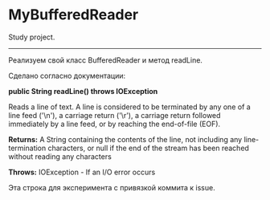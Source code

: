 # MyBufferedReader
Study project.
____________________________
Реализуем свой класс BufferedReader и метод readLine.

Сделано согласно документации:

**public String readLine() throws IOException**

Reads a line of text. A line is considered to be terminated by any one of a line feed ('\n'), a carriage return ('\r'), a carriage return followed immediately by a line feed, or by reaching the end-of-file (EOF).

**Returns:**
    A String containing the contents of the line, not including any line-termination characters, or null if the end of the stream has been reached without reading any characters

**Throws:**
    IOException - If an I/O error occurs


Эта строка для эксперимента с привязкой коммита к issue.